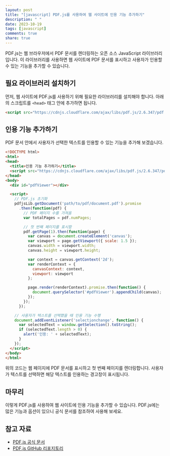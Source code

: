 ```yaml
---
layout: post
title: "[javascript] PDF.js를 사용하여 웹 사이트에 인용 기능 추가하기"
description: " "
date: 2023-10-19
tags: [javascript]
comments: true
share: true
---
```


PDF.js는 웹 브라우저에서 PDF 문서를 렌더링하는 오픈 소스 JavaScript 라이브러리입니다. 이 라이브러리를 사용하면 웹 사이트에 PDF 문서를 표시하고 사용자가 인용할 수 있는 기능을 추가할 수 있습니다.

## 필요 라이브러리 설치하기

먼저, 웹 사이트에 PDF.js를 사용하기 위해 필요한 라이브러리를 설치해야 합니다. 아래의 스크립트를 `<head>` 태그 안에 추가하면 됩니다.

```html
<script src="https://cdnjs.cloudflare.com/ajax/libs/pdf.js/2.6.347/pdf.min.js"></script>
```

## 인용 기능 추가하기

PDF 문서 안에서 사용자가 선택한 텍스트를 인용할 수 있는 기능을 추가해 보겠습니다.

```html
<!DOCTYPE html>
<html>
<head>
  <title>인용 기능 추가하기</title>
  <script src="https://cdnjs.cloudflare.com/ajax/libs/pdf.js/2.6.347/pdf.min.js"></script>
</head>
<body>
  <div id="pdfViewer"></div>

  <script>
    // PDF.js 초기화
    pdfjsLib.getDocument('path/to/pdf/document.pdf').promise
      .then(function(pdf) {
        // PDF 페이지 수를 가져옴
        var totalPages = pdf.numPages;

        // 첫 번째 페이지를 표시함
        pdf.getPage(1).then(function(page) {
          var canvas = document.createElement('canvas');
          var viewport = page.getViewport({ scale: 1.5 });
          canvas.width = viewport.width;
          canvas.height = viewport.height;

          var context = canvas.getContext('2d');
          var renderContext = {
            canvasContext: context,
            viewport: viewport
          };

          page.render(renderContext).promise.then(function() {
            document.querySelector('#pdfViewer').appendChild(canvas);
          });
        });
      });

    // 사용자가 텍스트를 선택했을 때 인용 기능 수행
    document.addEventListener('selectionchange', function() {
      var selectedText = window.getSelection().toString();
      if (selectedText.length > 0) {
        alert('인용: ' + selectedText);
      }
    });
  </script>
</body>
</html>
```

위의 코드는 웹 페이지에 PDF 문서를 표시하고 첫 번째 페이지를 렌더링합니다. 사용자가 텍스트를 선택하면 해당 텍스트를 인용하는 경고창이 표시됩니다.

## 마무리

이렇게 PDF.js를 사용하여 웹 사이트에 인용 기능을 추가할 수 있습니다. PDF.js에는 많은 기능과 옵션이 있으니 공식 문서를 참조하여 사용해 보세요.

## 참고 자료

- [PDF.js 공식 문서](https://mozilla.github.io/pdf.js/)
- [PDF.js GitHub 리포지토리](https://github.com/mozilla/pdf.js)